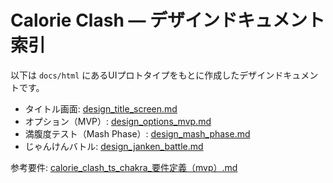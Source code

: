 # Calorie Clash — デザインドキュメント索引

以下は `docs/html` にあるUIプロトタイプをもとに作成したデザインドキュメントです。

- タイトル画面: [design_title_screen.md](design_title_screen.md)
- オプション（MVP）: [design_options_mvp.md](design_options_mvp.md)
- 満腹度テスト（Mash Phase）: [design_mash_phase.md](design_mash_phase.md)
- じゃんけんバトル: [design_janken_battle.md](design_janken_battle.md)

参考要件: [calorie_clash_ts_chakra_要件定義（mvp）.md](calorie_clash_ts_chakra_要件定義（mvp）.md)

